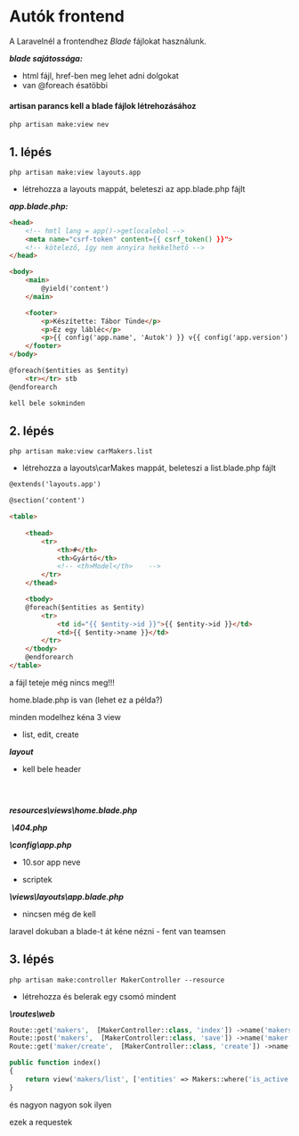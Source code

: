 # Autók frontend

A Laravelnél a frontendhez *Blade* fájlokat használunk.

***blade sajátossága:***

- html fájl, href-ben meg lehet adni dolgokat
- van @foreach ésatöbbi

#### artisan parancs kell a blade fájlok létrehozásához

```php artisan make:view nev```



## 1. lépés

```php artisan make:view layouts.app```

- létrehozza a layouts mappát, beleteszi az app.blade.php fájlt

***app.blade.php:***

```html
<head>
    <!-- hmtl lang = app()->getlocalebol -->
    <meta name="csrf-token" content={{ csrf_token() }}">
    <!-- kötelező, így nem annyira hekkelhető -->
</head>

<body>
    <main>
        @yield('content')
    </main>

    <footer>
        <p>Készítette: Tábor Tünde</p>
        <p>Ez egy lábléc</p>
        <p>{{ config('app.name', 'Autok') }} v{{ config('app.version') }} (PHP v{{ PHP_VERSION }})</p>
    </footer>
</body>
```

```html
@foreach($entities as $entity)
	<tr></tr> stb
@endforearch

kell bele sokminden
```

## 2. lépés

```php artisan make:view carMakers.list``` 

- létrehozza a layouts\carMakes mappát, beleteszi a list.blade.php fájlt

```html
@extends('layouts.app')

@section('content')

<table>
    
    <thead>
        <tr>
            <th>#</th>
            <th>Gyártó</th>
            <!-- <th>Model</th>    -->
        </tr>
    </thead>

    <tbody>
    @foreach($entities as $entity)
	    <tr>
            <td id="{{ $entity->id }}">{{ $entity->id }}</td>
            <td>{{ $entity->name }}</td>
	    </tr>
    </tbody>
    @endforearch
</table>

```

a fájl teteje még nincs meg!!!



home.blade.php is van (lehet ez a példa?)



minden modelhez kéna 3 view

- list, edit, create





***layout***

- kell bele header

```html

                                                   
```





***resources\views\home.blade.php***

​			***\404.php***



***\config\app.php***

- 10.sor app neve

- scriptek



***\views\layouts\app.blade.php***

- nincsen még de kell









laravel dokuban a blade-t át kéne nézni - fent van teamsen



## 3. lépés

```php artisan make:controller MakerController --resource```

- létrehozza és belerak egy csomó mindent

***\routes\web***

```php
Route::get('makers',  [MakerController::class, 'index']) ->name('makers');
Route::post('makers',  [MakerController::class, 'save']) ->name('maker');
Route::get('maker/create',  [MakerController::class, 'create']) ->name('createMakers');

public function index()
{
    return view('makers/list', ['entities' => Makers::where('is_active', true)->order])
}
```

és nagyon nagyon sok ilyen

ezek a requestek

